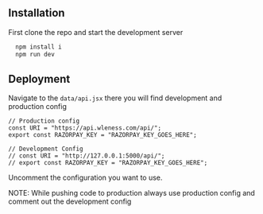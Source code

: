 
## Installation

First clone the repo and start the development server

```bash
  npm install i
  npm run dev
```


## Deployment
Navigate to the `data/api.jsx` there you will find development and production config

```
// Production config
const URI = "https://api.wleness.com/api/";
export const RAZORPAY_KEY = "RAZORPAY_KEY_GOES_HERE";

// Development Config
// const URI = "http://127.0.0.1:5000/api/";
// export const RAZORPAY_KEY = "RAZORPAY_KEY_GOES_HERE";
```
Uncomment the configuration you want to use.

NOTE: 
While pushing code to production always use production config and comment out the development config
